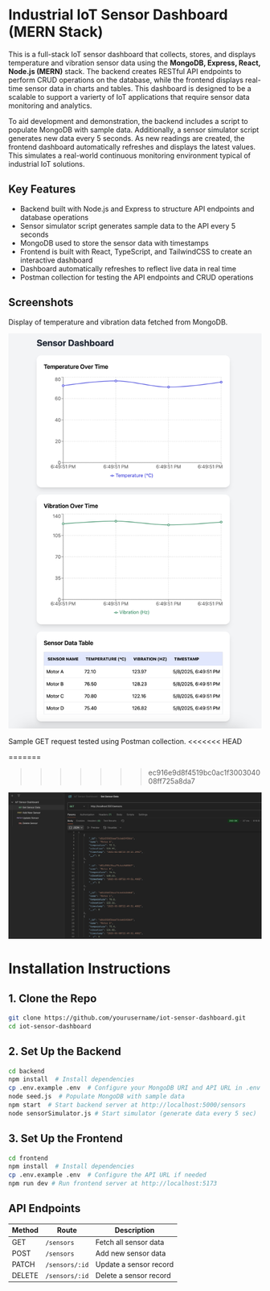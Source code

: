 # Industrial IoT Sensor Dashboard (MERN Stack)

This is a full-stack IoT sensor dashboard that collects, stores, and displays temperature and vibration sensor data using the **MongoDB, Express, React, Node.js (MERN)** stack. The backend creates RESTful API endpoints to perform CRUD operations on the database, while the frontend displays real-time sensor data in charts and tables. This dashboard is designed to be a scalable to support a varierty of IoT applications that require sensor data monitoring and analytics.

To aid development and demonstration, the backend includes a script to populate MongoDB with sample data. Additionally, a sensor simulator script generates new data every 5 seconds. As new readings are created, the frontend dashboard automatically refreshes and displays the latest values. This simulates a real-world continuous monitoring environment typical of industrial IoT solutions.

## Key Features ##

- Backend built with Node.js and Express to structure API endpoints and database operations
- Sensor simulator script generates sample data to the API every 5 seconds
- MongoDB used to store the sensor data with timestamps
- Frontend is built with React, TypeScript, and TailwindCSS to create an interactive dashboard
- Dashboard automatically refreshes to reflect live data in real time
- Postman collection for testing the API endpoints and CRUD operations


## Screenshots ##

Display of temperature and vibration data fetched from MongoDB.

<img src="screenshots/dashboard.png" alt="IoT Dashboard Screenshot" width="700"/>


Sample GET request tested using Postman collection.
<<<<<<< HEAD

=======
>>>>>>> ec916e9d8f4519bc0ac1f300304008ff725a8da7
<img src="screenshots/postman.png" alt="Postman API Testing Screenshot" width="700"/>


# Installation Instructions

## 1. Clone the Repo ##

```Bash
git clone https://github.com/yourusername/iot-sensor-dashboard.git
cd iot-sensor-dashboard
```

## 2️. Set Up the Backend ##

```Bash
cd backend
npm install  # Install dependencies
cp .env.example .env  # Configure your MongoDB URI and API URL in .env
node seed.js  # Populate MongoDB with sample data
npm start  # Start backend server at http://localhost:5000/sensors
node sensorSimulator.js # Start simulator (generate data every 5 sec)
```

## 3. Set Up the Frontend ##

```Bash
cd frontend
npm install  # Install dependencies
cp .env.example .env  # Configure the API URL if needed
npm run dev # Run frontend server at http://localhost:5173
```

## API Endpoints ##

| Method | Route          | Description            |
| ------ | -------------- | ---------------------- |
| GET    | `/sensors`     | Fetch all sensor data  |
| POST   | `/sensors`     | Add new sensor data    |
| PATCH  | `/sensors/:id` | Update a sensor record |
| DELETE | `/sensors/:id` | Delete a sensor record |
